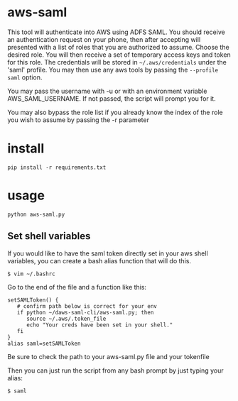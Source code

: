 # aws-saml
This tool will authenticate into AWS using ADFS SAML. You 
should receive an authentication request on your phone, then after accepting 
will presented with a list of roles that you are authorized to assume. Choose 
the desired role.  You will then receive a set of temporary access keys and 
token for this role.  The credentials will be stored in `~/.aws/credentials`
under the 'saml' profile. You may then use any aws tools by passing the 
`--profile saml` option. 

You may pass the username with -u <username> or with an environment variable AWS_SAML_USERNAME.
If not passed, the script will prompt you for it.

You may also bypass the role list if you already know the index of the role
you wish to assume by passing the -r <index> parameter

# install
`pip install -r requirements.txt`

# usage
`python aws-saml.py`


## Set shell variables
If you would like to have the saml token directly set in your aws shell 
variables, you can create a bash alias function that will do this.
 
    $ vim ~/.bashrc
    
Go to the end of the file and a function like this:

    setSAMLToken() {
       # confirm path below is correct for your env
       if python ~/daws-saml-cli/aws-saml.py; then
          source ~/.aws/.token_file
          echo "Your creds have been set in your shell."
       fi
    }
    alias saml=setSAMLToken
 
Be sure to check the path to your aws-saml.py file and your tokenfile

Then you can just run the script from any bash prompt by just typing your alias:

    $ saml
    
